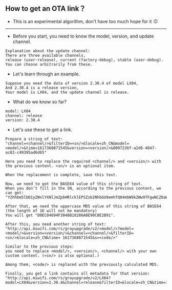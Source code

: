 ## How to get an OTA link？
- This is an experimental algorithm, don't have too much hope for it :D

-----

- Before you start, you need to know the model, version, and update channel.
```
Explanation about the update channel:
There are three available channels, 
release (user-release), current (factory-debug), stable (user-debug). 
You can choose arbitrarily from these.
```
- Let's learn through an example.
```
Suppose you need the data of version 2.30.4 of model LX04,
And 2.30.4 is a release version,
Your model is LX04, and the update channel is release.
```
- What do we know so far?
```
model: LX04
channel: release
version: 2.30.4
```
- Let's use these to get a link.
```
Prepare a string of text: 
"channel=<channel/>&filterID=<sn/>&locale=zh_CN&model=<model/>&time=1617368871545&version=<version/>&8007236f-a2d6-4847-ac83-c49395ad6d65"
```
```
Here you need to replace the required <channel/> and <version/> with the previous content. <sn/> is an optional item.
```
```
When the replacement is complete, save this text.
```
```
Now, we need to get the BASE64 value of this string of text.
When you don’t fill in the SN, according to the previous content, we can get: 
"Y2hhbm5lbD1yZWxlYXNlJmZpbHRlcklEPSZsb2NhbGU9emhfQ04mbW9kZWw9TFgwNCZ0aW1lPTE2MTczNjg4NzE1NDUmdmVyc2lvbj0yLjMwLjQmODAwNzIzNmYtYTJkNi00ODQ3LWFjODMtYzQ5Mzk1YWQ2ZDY1"
```
```
After that, we need the uppercase MD5 value of this string of BASE64 (the length of 16 will not be mandatory)
You will get "D0EC04694F3048B18286A8E90C8E2B91".
```
```
After this, you need another string of text:
"http://api.miwifi.com/rs/grayupgrade/v2/<model/>?model=<model/>&version=<version/>&channel=<channel/>&filterID=<sn/>&locale=zh_CN&time= 1617368871545&s=<code/>"
```
```
Similar to the previous steps: 
you need to replace <model/>, <version/>, <channel/> with your own custom content. (<sn/> is also optional.)
```
```
Among them, <code/> is replaced with the previously calculated MD5.
```
```
Finally, you get a link contains all metadata for that version:
"http://api.miwifi.com/rs/grayupgrade/v2/LX04?model=LX04&version=2.30.4&channel=release&filterID=&locale=zh_CN&time=1617368871545&s=D0EC04694F3048B18286A8E90C8E2B91"
```